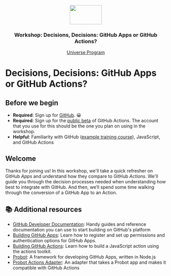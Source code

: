 <p align="center">
  <img src="https://user-images.githubusercontent.com/3791941/31036931-072760fe-a534-11e7-8cd7-0565bdc2727c.png" width="100" height="60">

  <h3 align="center">Workshop: Decisions, Decisions: GitHub Apps or GitHub Actions?<br></h3>

  <p align="center">
    <a href="https://githubuniverse.com/">Universe Program</a>
  </p>
</p>

# Decisions, Decisions: GitHub Apps or GitHub Actions?

## Before we begin
* **Required**: Sign up for [GitHub](https://github.com/join?source=header-home). 😀
* **Required**: Sign up for the [public beta](https://github.com/features/actions) of GitHub Actions. The account that you use for this should be the one you plan on using in the workshop.
* **Helpful**: Familiarity with GitHub ([example training course](https://lab.github.com/githubtraining/introduction-to-github)), JavaScript, and GitHub Actions

## Welcome

Thanks for joining us! In this workshop, we'll take a quick refresher on GitHub _Apps_ and understand how they compare to GitHub _Actions_. We'll guide you through the decision processes needed when understanding how best to integrate with GitHub. And then, we’ll spend some time walking through the conversion of a GitHub App to an Action.

## :books: Additional resources
- [GitHub Developer Documentation](https://developer.github.com/): Handy guides and reference documentation you can use to start building on GitHub's platform
- [Building GitHub Apps](https://developer.github.com/apps/building-github-apps/): Learn how to register and set up permissions and authentication options for GitHub Apps.
- [Building GitHub Actions](https://help.github.com/en/github/automating-your-workflow-with-github-actions/building-actions): Learn how to build a JavaScript action using the actions toolkit.
- [Probot](https://probot.github.io/): A framework for developing GitHub Apps, written in Node.js
- [Probot Actions Adapter](https://github.com/probot/actions-adapter): An adapter that takes a Probot app and makes it compatible with GitHub Actions
